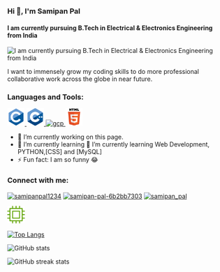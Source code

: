 ### Hi  👋, I'm Samipan Pal 
#### I am currently pursuing B.Tech in Electrical & Electronics Engineering from India
![I am currently pursuing B.Tech in Electrical & Electronics Engineering from India](https://arturssmirnovs.github.io/github-profile-readme-generator/images/banner.png)

I want to immensely grow my coding skills to do more professional collaborative work across the globe in near future.


<h3 align="left">Languages and Tools:</h3>
<p align="left"> <a href="https://www.w3schools.com/c/c_intro.php" target="_blank" rel="noreferrer"> <img src="https://raw.githubusercontent.com/devicons/devicon/master/icons/c/c-original.svg" alt="c" width="40" height="40"/> </a> <a href="https://www.w3schools.com/cpp/" target="_blank" rel="noreferrer"> <img src="https://raw.githubusercontent.com/devicons/devicon/master/icons/cplusplus/cplusplus-original.svg" alt="cplusplus" width="40" height="40"/> </a> <a href="https://cloud.google.com" target="_blank" rel="noreferrer"> <img src="https://www.vectorlogo.zone/logos/google_cloud/google_cloud-icon.svg" alt="gcp" width="40" height="40"/> </a> <a href="https://www.w3.org/html/" target="_blank" rel="noreferrer"> <img src="https://raw.githubusercontent.com/devicons/devicon/master/icons/html5/html5-original-wordmark.svg" alt="html5" width="40" height="40"/> </a> </p>

- 🔭 I’m currently working on this page. 
- 🌱 I’m currently learning 🌱 I’m currently learning Web Development, PYTHON,[CSS] and [MySQL] 
- ⚡ Fun fact: I am so funny 😂 


<h3 align="left">Connect with me:</h3>
<p align="left">
<a href="https://twitter.com/samipanpal1234" target="blank"><img align="center" src="https://raw.githubusercontent.com/rahuldkjain/github-profile-readme-generator/master/src/images/icons/Social/twitter.svg" alt="samipanpal1234" height="30" width="40" /></a>
<a href="https://linkedin.com/in/samipan-pal-6b2bb7303" target="blank"><img align="center" src="https://raw.githubusercontent.com/rahuldkjain/github-profile-readme-generator/master/src/images/icons/Social/linked-in-alt.svg" alt="samipan-pal-6b2bb7303" height="30" width="40" /></a>
<a href="https://www.leetcode.com/samipan_pal" target="blank"><img align="center" src="https://raw.githubusercontent.com/rahuldkjain/github-profile-readme-generator/master/src/images/icons/Social/leet-code.svg" alt="samipan_pal" height="30" width="40" /></a>
</p>

<a href='https://docs.github.com/en/developers'><img src='https://raw.githubusercontent.com/acervenky/animated-github-badges/master/assets/devbadge.gif' width='40' height='40'></a> 

[![Top Langs](https://github-readme-stats.vercel.app/api/top-langs/?username=samipanpal)](https://github.com/anuraghazra/github-readme-stats)

![GitHub stats](https://github-readme-stats.vercel.app/api?username=samipanpal&show_icons=true&count_private=true)  

![GitHub streak stats](https://streak-stats.demolab.com/?user=samipanpal)  

